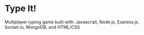 # Type It!

Multiplayer typing game built with: Javascript, Node.js, Express.js, Socket.io, MongoDB, and HTML/CSS
